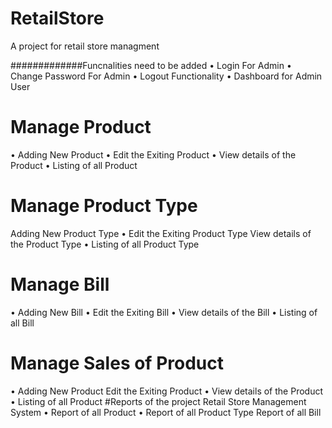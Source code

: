 # RetailStore
A project for retail store managment


#############Funcnalities need to be added
• Login For Admin
• Change Password For Admin
• Logout Functionality
• Dashboard for Admin User
# Manage Product
• Adding New Product
• Edit the Exiting Product
• View details of the Product
• Listing of all Product
# Manage Product Type
  Adding New Product Type
• Edit the Exiting Product Type
  View details of the Product Type
• Listing of all Product Type
# Manage Bill
• Adding New Bill
• Edit the Exiting Bill
• View details of the Bill
• Listing of all Bill
# Manage Sales of Product
• Adding New Product
  Edit the Exiting Product
• View details of the Product
• Listing of all Product
#Reports of the project Retail Store Management System
• Report of all Product
• Report of all Product Type
  Report of all Bill
